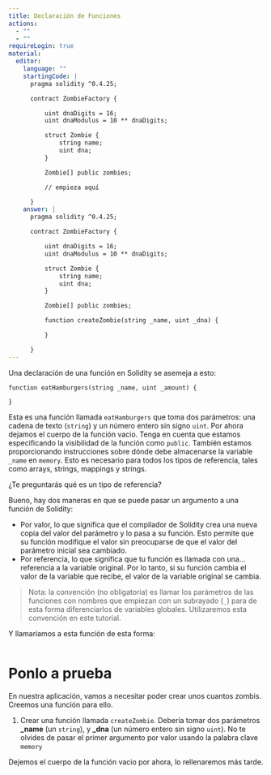 ```yaml
---
title: Declaración de Funciones
actions:
  - ""
  - ""
requireLogin: true
material:
  editor:
    language: ""
    startingCode: |
      pragma solidity ^0.4.25;

      contract ZombieFactory {

          uint dnaDigits = 16;
          uint dnaModulus = 10 ** dnaDigits;

          struct Zombie {
              string name;
              uint dna;
          }

          Zombie[] public zombies;

          // empieza aquí

      }
    answer: |
      pragma solidity ^0.4.25;

      contract ZombieFactory {

          uint dnaDigits = 16;
          uint dnaModulus = 10 ** dnaDigits;

          struct Zombie {
              string name;
              uint dna;
          }

          Zombie[] public zombies;

          function createZombie(string _name, uint _dna) {

          }

      }
---
```


Una declaración de una función en Solidity se asemeja a esto:

```
function eatHamburgers(string _name, uint _amount) {

}
```

Esta es una función llamada `eatHamburgers` que toma dos parámetros: una cadena de texto (`string`) y un número entero sin signo `uint`. Por ahora dejamos el cuerpo de la función vacio. Tenga en cuenta que estamos especificando la visibilidad de la función como `public`. También estamos proporcionando instrucciones sobre dónde debe almacenarse la variable `_name` en `memory`. Esto es necesario para todos los tipos de referencia, tales como arrays, strings, mappings y strings.

¿Te preguntarás qué es un tipo de referencia?

Bueno, hay dos maneras en que se puede pasar un argumento a una función de Solidity:

- Por valor, lo que significa que el compilador de Solidity crea una nueva copia del valor del parámetro y lo pasa a su función. Esto permite que su función modifique el valor sin preocuparse de que el valor del parámetro inicial sea cambiado.
- Por referencia, lo que significa que tu función es llamada con una... referencia a la variable original. Por lo tanto, si su función cambia el valor de la variable que recibe, el valor de la variable original se cambia.

> Nota: la convención (no obligatoria) es llamar los parámetros de las funciones con nombres que empiezan con un subrayado (`_`) para de esta forma diferenciarlos de variables globales. Utilizaremos esta convención en este tutorial.

Y llamaríamos a esta función de esta forma:

```
```

# Ponlo a prueba

En nuestra aplicación, vamos a necesitar poder crear unos cuantos zombis. Creemos una función para ello.

1. Crear una función llamada `createZombie`. Debería tomar dos parámetros **\_name** (un `string`), y **\_dna** (un número entero sin signo `uint`). No te olvides de pasar el primer argumento por valor usando la palabra clave `memory`

Dejemos el cuerpo de la función vacio por ahora, lo rellenaremos más tarde.
